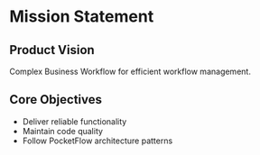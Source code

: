 # Mission Statement

## Product Vision
Complex Business Workflow for efficient workflow management.

## Core Objectives
- Deliver reliable functionality
- Maintain code quality
- Follow PocketFlow architecture patterns
